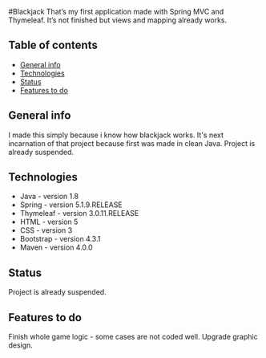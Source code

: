 #Blackjack
That’s my first application made with Spring MVC and Thymeleaf. It’s not finished but views and mapping already works.

## Table of contents
* [General info](#general-info)
* [Technologies](#technologies)
* [Status](#status)
* [Features to do](#features-to-do)

## General info
I made this simply because i know how blackjack works. It's next incarnation of that project because first was made in clean Java. Project is already suspended.

## Technologies
* Java - version 1.8
* Spring - version 5.1.9.RELEASE
* Thymeleaf - version 3.0.11.RELEASE
* HTML - version 5
* CSS - version 3
* Bootstrap - version 4.3.1
* Maven - version 4.0.0


## Status

Project is already suspended.

## Features to do
Finish whole game logic - some cases are not coded well.
Upgrade graphic design.
